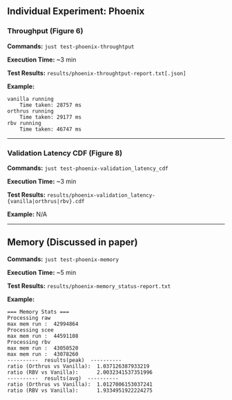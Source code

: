 ## Individual Experiment: Phoenix

### Throughput (Figure 6)

**Commands:**  `just test-phoenix-throughtput`

**Execution Time:** ~3 min

**Test Results:** `results/phoenix-throughtput-report.txt[.json]`

**Example:**

```
vanilla running
    Time taken: 28757 ms
orthrus running
    Time taken: 29177 ms
rbv running
    Time taken: 46747 ms
```

--------------

### Validation Latency CDF (Figure 8)

**Commands:**  `just test-phoenix-validation_latency_cdf`

**Execution Time:** ~3 min

**Test Results:** `results/phoenix-validation_latency-{vanilla|orthrus|rbv}.cdf`

**Example:** N/A

--------------

## Memory (Discussed in paper)

**Commands:**  `just test-phoenix-memory`

**Execution Time:** ~5 min

**Test Results:** `results/phoenix-memory_status-report.txt`

**Example:** 

```
=== Memory Stats ===
Processing raw
max mem run :  42994864
Processing scee
max mem run :  44591108
Processing rbv
max mem run :  43050520
max mem run :  43078260
----------  results(peak)  ----------
ratio (Orthrus vs Vanilla):  1.037126387933219
ratio (RBV vs Vanilla):      2.0032341537351996
----------  results(avg)  ----------
ratio (Orthrus vs Vanilla):  1.0127006153037241
ratio (RBV vs Vanilla):      1.9334951922224275
```

